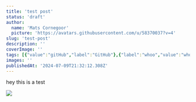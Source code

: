 ```yaml
---
title: 'test post'
status: 'draft'
author:
  name: 'Mats Cornegoor'
  picture: 'https://avatars.githubusercontent.com/u/58370037?v=4'
slug: 'test-post'
description: ''
coverImage: ''
tags: [{"value":"gitHub","label":"GitHub"},{"label":"whoo","value":"whoo"}]
images: ''
publishedAt: '2024-07-09T21:32:12.308Z'
---
```


hey this is a test

![](/images/screenshot-2024-01-27-at-23.50.13-gzNz.png)